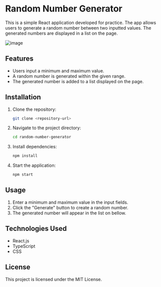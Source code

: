# Random Number Generator

This is a simple React application developed for practice. The app allows users to generate a random number between two inputted values. The generated numbers are displayed in a list on the page.

![image](https://github.com/user-attachments/assets/0086ce2d-bf17-410a-a217-0779c4cbb187)

## Features
- Users input a minimum and maximum value.
- A random number is generated within the given range.
- The generated number is added to a list displayed on the page.

## Installation
1. Clone the repository:
   ```sh
   git clone <repository-url>
   ```
2. Navigate to the project directory:
   ```sh
   cd random-number-generator
   ```
3. Install dependencies:
   ```sh
   npm install
   ```
4. Start the application:
   ```sh
   npm start
   ```

## Usage
1. Enter a minimum and maximum value in the input fields.
2. Click the "Generate" button to create a random number.
3. The generated number will appear in the list on bellow.

## Technologies Used
- React.js
- TypeScript
- CSS

## License
This project is licensed under the MIT License.

